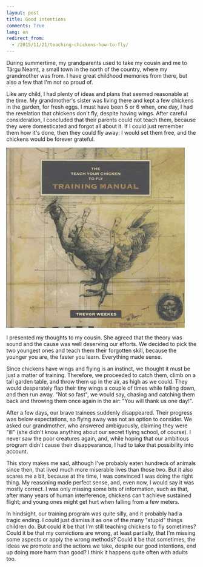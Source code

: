 ```yaml
---
layout: post
title: Good intentions
comments: True
lang: en
redirect_from:
  - /2015/11/21/teaching-chickens-how-to-fly/
---
```


During summertime, my grandparents used to take my cousin and me to Târgu Neamț, a small town in the north of the country, where my grandmother was from. I have great childhood memories from there, but also a few that I'm not so proud of.

<!--more-->

Like any child, I had plenty of ideas and plans that seemed reasonable at the time. My grandmother's sister was living there and kept a few chickens in the garden, for fresh eggs. I must have been 5 or 6 when, one day, I had the revelation that chickens don't fly, despite having wings. After careful consideration, I concluded that their parents could not teach them, because they were domesticated and forgot all about it. If I could just remember them how it's done, then they could fly away: I would set them free, and the chickens would be forever grateful.

![Teach your chicken to fly training manual](/assets/teach-your-chicken-to-fly-manual.jpg "Teach your chicken to fly training manual")

I presented my thoughts to my cousin. She agreed that the theory was sound and the cause was well deserving our efforts. We decided to pick the two youngest ones and teach them their forgotten skill, because the younger you are, the faster you learn. Everything made sense.

Since chickens have wings and flying is an instinct, we thought it must be just a matter of training. Therefore, we proceeded to catch them, climb on a tall garden table, and throw them up in the air, as high as we could. They would desperately flap their tiny wings a couple of times while falling down, and then run away. "Not so fast", we would say, chasing and catching them back and throwing them once again in the air: "You will thank us one day!".

After a few days, our brave trainees suddenly disappeared. Their progress was below expectations, so flying away was not an option to consider. We asked our grandmother, who answered ambiguously, claiming they were "ill" (she didn't know anything about our secret flying school, of course). I never saw the poor creatures again, and, while hoping that our ambitious program didn't cause their disappearance, I had to take that possibility into account.

This story makes me sad, although I've probably eaten hundreds of animals since then, that lived much more miserable lives than those two. But it also scares me a bit, because at the time, I was convinced I was doing the right thing. My reasoning made perfect sense, and, even now, I would say it was mostly correct. I was only missing some bits of information, such as that, after many years of human interference, chickens can't achieve sustained flight; and young ones might get hurt when falling from a few meters.

In hindsight, our training program was quite silly, and it probably had a tragic ending. I could just dismiss it as one of the many "stupid" things children do. But could it be that I'm still teaching chickens to fly sometimes? Could it be that my convictions are wrong, at least partially, that I'm missing some aspects or apply the wrong methods? Could it be that sometimes, the ideas we promote and the actions we take, despite our good intentions, end up doing more harm than good? I think it happens quite often with adults too.
